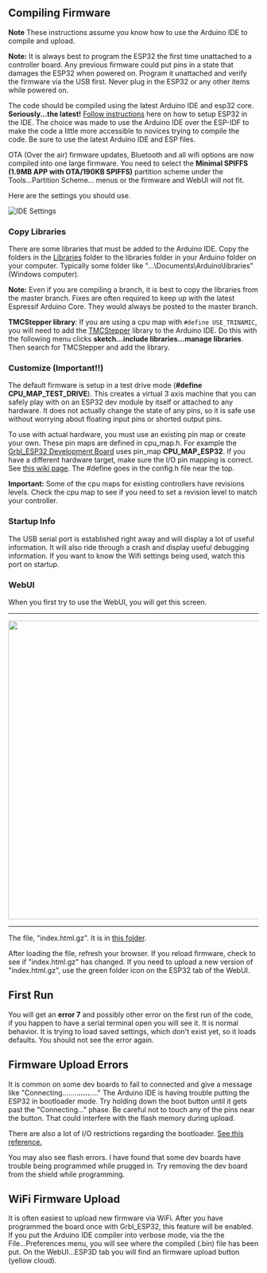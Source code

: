 ## Compiling Firmware

**Note** These instructions assume you know how to use the Arduino IDE to compile and upload.

**Note:** It is always best to program the ESP32 the first time unattached to a controller board. Any previous firmware could put pins in a state that damages the ESP32 when powered on. Program it unattached and verify the firmware via the USB first. Never plug in the ESP32 or any other items while powered on. 

The code should be compiled using the latest Arduino IDE and esp32 core. **Seriously...the latest!** [Follow instructions](https://github.com/espressif/arduino-esp32) here on how to setup ESP32 in the IDE. The choice was made to use the Arduino IDE over the ESP-IDF to make the code a little more accessible to novices trying to compile the code. Be sure to use the latest Arduino IDE and ESP files.

OTA (Over the air) firmware updates, Bluetooth and all wifi options are now compiled into one large firmware. You need to select the **Minimal SPIFFS (1.9MB APP with OTA/190KB SPIFFS)** partition scheme under the Tools...Partition Scheme... menus or the firmware and WebUI will not fit.

Here are the settings you should use.

![IDE Settings](http://www.buildlog.net/blog/wp-content/uploads/2020/02/ide_ss.png)

### <a name="libraries">Copy Libraries 

</a>There are some libraries that must be added to the Arduino IDE. Copy the folders in the [Libraries](https://github.com/bdring/Grbl_Esp32/tree/master/libraries) folder to the libraries folder in your Arduino folder on your computer. Typically some folder like "...\Documents\Arduino\libraries" (Windows computer).

**Note:** Even if you are compiling a branch, it is best to copy the libraries from the master branch. Fixes are often required to keep up with the latest Espressif Arduino Core. They would always be posted to the master branch.

**TMCStepper library**: If you are using a cpu map with `#define USE_TRINAMIC`, you will need to add the [TMCStepper](https://github.com/teemuatlut/TMCStepper) library to the Arduino IDE. Do this with the following menu clicks **sketch...include libraries...manage libraries**. Then search for TMCStepper and add the library. 

### Customize (Important!!)

The default firmware is setup in a test drive mode (**#define CPU_MAP_TEST_DRIVE**). This creates a virtual 3 axis machine that you can safely play with on an ESP32 dev module by itself or attached to any hardware. It does not actually change the state of any pins, so it is safe use  without worrying about floating input pins or shorted output pins.

To use with actual hardware, you must use an existing pin map or create your own. These pin maps are defined in cpu_map.h.
For example the [Grbl_ESP32 Development Board](https://www.tindie.com/products/33366583/grbl_esp32-cnc-development-board-v31/) uses pin_map **CPU_MAP_ESP32**. If you have a different hardware target, make sure the I/O pin mapping is correct. See [this wiki page](https://github.com/bdring/Grbl_Esp32/wiki/Setting-Up-the-I-O-Pins). The #define goes in the config.h file near the top. 

**Important:** Some of the cpu maps for existing controllers have revisions levels. Check the cpu map to see if you need to set a revision level to match your controller.

### Startup Info

The USB serial port is established right away and will display a lot of useful information. It will also ride through a crash and display useful debugging information. If you want to know the Wifi settings being used, watch this port on startup.

### WebUI

When you first try to use the WebUI, you will get this screen.

***

<img src="http://www.buildlog.net/blog/wp-content/uploads/2018/11/load_webui.jpg" width="600">


***
The file, "index.html.gz". It is in [this folder](https://github.com/bdring/Grbl_Esp32/tree/master/Grbl_Esp32/data).

After loading the file, refresh your browser. If you reload firmware, check to see if "index.html.gz" has changed. If you need to upload a new version of "index.html.gz", use the green folder icon on the ESP32 tab of the WebUI.

## First Run

You will get an **error 7** and possibly other error on the first run of the code, if you happen to have a serial terminal open you will see it. It is normal behavior. It is trying to load saved settings, which don't exist yet, so it loads defaults. You should not see the error again.

## Firmware Upload Errors

It is common on some dev boards to fail to connected and give a message like "Connecting........_____....._____...." The Arduino IDE is having trouble putting the ESP32 in bootloader mode. Try holding down the boot button until it gets past the "Connecting..." phase. Be careful not to touch any of the pins near the button. That could interfere with the flash memory during upload.

There are also a lot of I/O restrictions regarding the bootloader. [See this reference.](https://github.com/espressif/esptool/wiki/ESP32-Boot-Mode-Selection)

You may also see flash errors. I have found that some dev boards have trouble being programmed while prugged in. Try removing the dev board from the shield while programming.

## WiFi Firmware Upload

It is often easiest to upload new firmware via WiFi. After you have programmed the board once with Grbl_ESP32, this feature will be enabled. If you put the Arduino IDE compiler into verbose mode, via the the File...Preferences menu, you will see where the compiled (.bin) file has been put. On the WebUI...ESP3D tab you will find an firmware upload button (yellow cloud).
